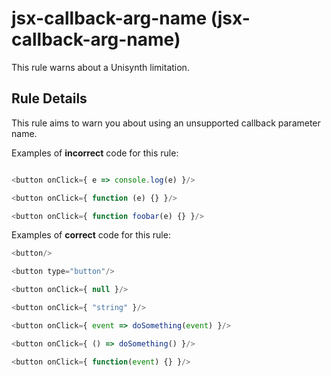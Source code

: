 # jsx-callback-arg-name (jsx-callback-arg-name)

This rule warns about a Unisynth limitation.

## Rule Details

This rule aims to warn you about using an unsupported callback parameter name.

Examples of **incorrect** code for this rule:

```js

<button onClick={ e => console.log(e) }/>

<button onClick={ function (e) {} }/>

<button onClick={ function foobar(e) {} }/>
```

Examples of **correct** code for this rule:

```js
<button/>

<button type="button"/>

<button onClick={ null }/>

<button onClick={ "string" }/>

<button onClick={ event => doSomething(event) }/>

<button onClick={ () => doSomething() }/>

<button onClick={ function(event) {} }/>
```

<!-- ### Options -->

<!-- If there are any options, describe them here. Otherwise, delete this section. -->

<!-- ## When Not To Use It -->

<!-- Give a short description of when it would be appropriate to turn off this rule. -->

<!-- ## Further Reading -->

<!-- If there are other links that describe the issue this rule addresses, please include them here in a bulleted list. -->
